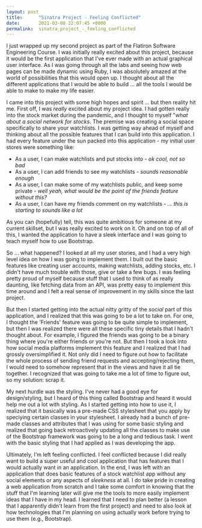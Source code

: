 ```yaml
---
layout: post
title:      "Sinatra Project - Feeling Conflicted"
date:       2021-03-08 22:07:45 +0000
permalink:  sinatra_project_-_feeling_conflicted
---
```


I just wrapped up my second project as part of the Flatiron Software Engineering Course. I was initially really excited about this project, because it would be the first application that I've ever made with an actual graphical user interface. As I was going through all the labs and seeing how web pages can be made dynamic using Ruby, I was absolutely amazed at the world of possibilities that this would open up. I thought about all the different applications that I would be able to build ... all the tools I would be able to make to make my life easier. 

I came into this project with some high hopes and spirit ... but then reality hit me. First off, I was *really* excited about my project idea. I had gotten really into the stock market during the pandemic, and I thought to myself "*what about a social network for stocks*. The premise was creating a social space specifically to share your watchlists. I was getting way ahead of myself and thinking about all the possible features that I can build into this application. I had every feature under the sun packed into this application - my initial user stores were something like:
* As a user, I can make watchlists and put stocks into - *ok cool, not so bad*
* As a user, I can add friends to see my watchlists - *sounds reasonable enough*
* As a user, I can make some of my watchlists public, and keep some private - *well yeah, what would be the point of the friends feature without this?*
* As a user, I can have my friends comment on my watchlists - *... this is starting to sounds like a lot*

As you can (hopefully) tell, this was quite ambitious for someone at my current skillset, but I was really excited to work on it. Oh and on top of all of this, I wanted the application to have a sleek interface and I was going to teach myself how to use Bootstrap. 

So ... what happened? I looked at all my user stories, and I had a very high level idea on how I was going to implement them. I built out the basic features like creating user accounts, making watchlists, adding stocks, etc. I didn't have much trouble with those, give or take a few bugs. I was feeling pretty proud of myself because stuff that I used to think of as really daunting, like fetching data from an API, was pretty easy to implement this time around and I felt a real sense of improvement in my skills since the last project. 

But then I started getting into the actual nitty gritty of the *social* part of this application, and I realized that this was going to be a lot to take on. For one, I thought the 'Friends' feature was going to be quite simple to implement, but then I was realized there were all these specific tiny details that I hadn't thought about. For example, I figured the friends was going to be a binary thing where you're either friends or you're not. But then I took a look into how social media platforms implement this feature and I realized that I had grossly oversimplified it. Not only did I need to figure out how to facilitate the whole process of sending friend requests and accepting/rejecting them, I would need to somehow represent that in the views and have it all tie together. I recognized that was going to take me a lot of time to figure out, so my solution: scrap it. 

My next hurdle was the styling. I've never had a good eye for design/styling, but I heard of this thing called Bootstrap and heard it would help me out a lot with styling. As I started getting into how to use it, I realized that it basically was a pre-made CSS stylesheet that you apply by speciying certain classes in your stylesheet. I already had a bunch of pre-made classes and attributes that I was using for some basic styling and realized that going back retroactively updating all the classes to make use of the Bootstrap framework was going to be a long and tedious task. I went with the basic styling that I had applied as I was developing the app.

Ultimately, I'm left feeling conflicted. I feel conflicted because I did really want to build a super useful and cool application that has features that I would actually want in an application.  In the end, I was left with an application that does basic features of a stock watchlist app without any social elements or any aspects of *sleekness* at all. I do take pride in creating a web application from scratch and I take some comfort in knowing that the stuff that I'm learning later will give me the tools to more easily implement ideas that I have in my head. I learned that I need to plan better (a lesson that I apparently didn't learn from the first project) and need to also look at how technologies that I'm planning on using actually work before trying to use them (e.g., Bootstrap). 

